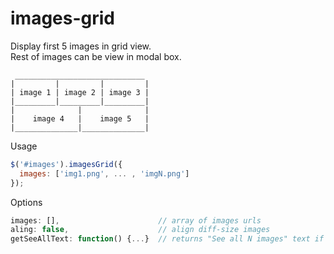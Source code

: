 # images-grid
Display first 5 images in grid view.<br>
Rest of images can be view in modal box.
```
 _____________________________
|         |         |         |
| image 1 | image 2 | image 3 |
|_________|_________|_________|
|              |              |
|    image 4   |    image 5   |
|______________|______________|

```
Usage
```javascript
$('#images').imagesGrid({
  images: ['img1.png', ... , 'imgN.png']
});
```
Options
```javascript
images: [],                      // array of images urls
aling: false,                    // align diff-size images
getSeeAllText: function() {...}  // returns "See all N images" text if images more than five 
```
